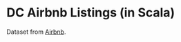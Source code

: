 # DC Airbnb Listings (in Scala)  

Dataset from [Airbnb][1].  

[1]: http://insideairbnb.com/get-the-data/
